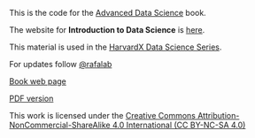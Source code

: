 This is the code for the [Advanced Data Science](https://rafalab.github.io/dsbook-part-2/) book. 

The website for **Introduction to Data Science** is [here](http://rafalab.dfci.harvard.edu/dsbook-part-1/).

This material is used in the
 [HarvardX Data Science Series](https://www.edx.org/professional-certificate/harvardx-data-science).

For updates follow
<a class="twitter-follow-button"
  href="https://twitter.com/rafalab">
 @rafalab</a>

[Book web page](https://rafalab.github.io/dsbook-part-2/)

[PDF version](https://leanpub.com/datasciencebook)
 
This work is licensed under the [Creative Commons Attribution-NonCommercial-ShareAlike 4.0 International (CC BY-NC-SA 4.0)](https://creativecommons.org/licenses/by-nc-sa/4.0)
